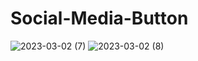 # Social-Media-Button
 
![2023-03-02 (7)](https://user-images.githubusercontent.com/111579457/222419648-43b194a2-7d2f-4cdc-9456-d7300bffc0de.png)
![2023-03-02 (8)](https://user-images.githubusercontent.com/111579457/222419652-d58f0ded-8f7f-4288-8117-5d45bd97c8f7.png)
